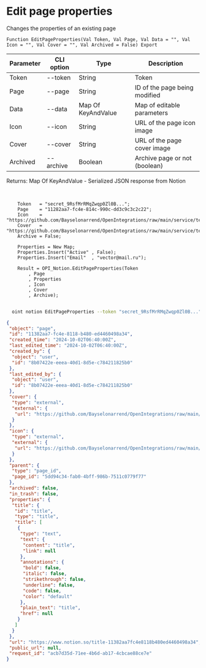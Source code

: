 ﻿---
sidebar_position: 4
---

# Edit page properties
 Changes the properties of an existing page



`Function EditPageProperties(Val Token, Val Page, Val Data = "", Val Icon = "", Val Cover = "", Val Archived = False) Export`

  | Parameter | CLI option | Type | Description |
  |-|-|-|-|
  | Token | --token | String | Token |
  | Page | --page | String | ID of the page being modified |
  | Data | --data | Map Of KeyAndValue | Map of editable parameters |
  | Icon | --icon | String | URL of the page icon image |
  | Cover | --cover | String | URL of the page cover image |
  | Archived | --archive | Boolean | Archive page or not (boolean) |

  
  Returns:  Map Of KeyAndValue - Serialized JSON response from Notion

<br/>




```bsl title="Code example"
    Token   = "secret_9RsfMrRMqZwqp0Zl0B...";
    Page    = "11282aa7-fc4e-814c-990c-dd3c9c3c2c22";
    Icon    = "https://github.com/Bayselonarrend/OpenIntegrations/raw/main/service/test_data/picture.jpg";
    Cover   = "https://github.com/Bayselonarrend/OpenIntegrations/raw/main/service/test_data/picture2.jpg";
    Archive = False;

    Properties = New Map;
    Properties.Insert("Active" , False);
    Properties.Insert("Email"  , "vector@mail.ru");

    Result = OPI_Notion.EditPageProperties(Token
        , Page
        , Properties
        , Icon
        , Cover
        , Archive);
```



```sh title="CLI command example"
    
  oint notion EditPageProperties --token "secret_9RsfMrRMqZwqp0Zl0B..." --page "5dd94c34fab04bff9..." --data %data% --icon "https://opi.neocities.org/img/logo.png" --cover "https://opi.neocities.org/assets/images/logo_long-e69f28017feff1759ffcfe3f4e7bbf2a.png" --archive %archive%

```

```json title="Result"
{
 "object": "page",
 "id": "11382aa7-fc4e-8118-b480-ed4460498a34",
 "created_time": "2024-10-02T06:40:00Z",
 "last_edited_time": "2024-10-02T06:40:00Z",
 "created_by": {
  "object": "user",
  "id": "8b07422e-eeea-40d1-8d5e-c784211825b0"
 },
 "last_edited_by": {
  "object": "user",
  "id": "8b07422e-eeea-40d1-8d5e-c784211825b0"
 },
 "cover": {
  "type": "external",
  "external": {
   "url": "https://github.com/Bayselonarrend/OpenIntegrations/raw/main/service/test_data/picture2.jpg"
  }
 },
 "icon": {
  "type": "external",
  "external": {
   "url": "https://github.com/Bayselonarrend/OpenIntegrations/raw/main/service/test_data/picture.jpg"
  }
 },
 "parent": {
  "type": "page_id",
  "page_id": "5dd94c34-fab0-4bff-986b-7511c0779f77"
 },
 "archived": false,
 "in_trash": false,
 "properties": {
  "title": {
   "id": "title",
   "type": "title",
   "title": [
    {
     "type": "text",
     "text": {
      "content": "title",
      "link": null
     },
     "annotations": {
      "bold": false,
      "italic": false,
      "strikethrough": false,
      "underline": false,
      "code": false,
      "color": "default"
     },
     "plain_text": "title",
     "href": null
    }
   ]
  }
 },
 "url": "https://www.notion.so/title-11382aa7fc4e8118b480ed4460498a34",
 "public_url": null,
 "request_id": "acb7d35d-71ee-4b6d-ab17-4cbcae88ce7e"
}
```
